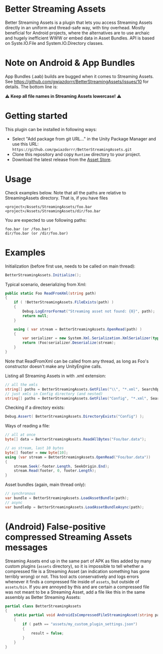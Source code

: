 # Better Streaming Assets

Better Streaming Assets is a plugin that lets you access Streaming Assets directly in an uniform and thread-safe way, with tiny overhead. Mostly beneficial for Android projects, where the alternatives are to use archaic and hugely inefficient WWW or embed data in Asset Bundles. API is based on Syste.IO.File and System.IO.Directory classes.

# Note on Android & App Bundles

App Bundles (.aab) builds are bugged when it comes to Streaming Assets. See https://github.com/gwiazdorrr/BetterStreamingAssets/issues/10 for details. The bottom line is:

⚠️ **Keep all file names in Streaming Assets lowercase!** ⚠️

# Getting started

This plugin can be installed in following ways:
* Select "Add package from git URL..." in the Unity Package Manager and use this URL: `https://github.com/gwiazdorrr/BetterStreamingAssets.git`
* Clone this repository and copy `Runtime` directory to your project.
* Download the latest release from the [Asset Store](https://assetstore.unity.com/packages/tools/input-management/better-streaming-assets-103788).

# Usage

Check examples below. Note that all the paths are relative to StreamingAssets directory. That is, if you have files

```
<project>/Assets/StreamingAssets/foo.bar
<project>/Assets/StreamingAssets/dir/foo.bar
````

You are expected to use following paths:

```
foo.bar (or /foo.bar)
dir/foo.bar (or /dir/foo.bar)
```

# Examples

Initialization (before first use, needs to be called on main thread):

```csharp
BetterStreamingAssets.Initialize();
```

Typical scenario, deserializing from Xml:

```csharp
public static Foo ReadFromXml(string path)
{
    if ( !BetterStreamingAssets.FileExists(path) )
    {
        Debug.LogErrorFormat("Streaming asset not found: {0}", path);
        return null;
    }

    using ( var stream = BetterStreamingAssets.OpenRead(path) )
    {
        var serializer = new System.Xml.Serialization.XmlSerializer(typeof(Foo));
        return (Foo)serializer.Deserialize(stream);
    }
}
```

Note that ReadFromXml can be called from any thread, as long as Foo's constructor doesn't make any UnityEngine calls.

Listing all Streaming Assets in with .xml extension:

```csharp
// all the xmls
string[] paths = BetterStreamingAssets.GetFiles("\\", "*.xml", SearchOption.AllDirectories); 
// just xmls in Config directory (and nested)
string[] paths = BetterStreamingAssets.GetFiles("Config", "*.xml", SearchOption.AllDirectories); 
```

Checking if a directory exists:

```csharp
Debug.Assert( BetterStreamingAssets.DirectoryExists("Config") );
```

Ways of reading a file:

```csharp
// all at once
byte[] data = BetterStreamingAssets.ReadAllBytes("Foo/bar.data");

// as stream, last 10 bytes
byte[] footer = new byte[10];
using (var stream = BetterStreamingAssets.OpenRead("Foo/bar.data"))
{
    stream.Seek(-footer.Length, SeekOrigin.End);
    stream.Read(footer, 0, footer.Length);
}
```
    
Asset bundles (again, main thread only):

```csharp
// synchronous
var bundle = BetterStreamingAssets.LoadAssetBundle(path);
// async
var bundleOp = BetterStreamingAssets.LoadAssetBundleAsync(path);
```

# (Android) False-positive compressed Streaming Assets messages

Streaming Assets end up in the same part of APK as files added by many custom plugins (`assets` directory), so it is impossible to tell whether a compressed file is a Streaming Asset (an indication something has gone terribly wrong) or not. This tool acts conservatively and logs errors whenever it finds a compressed file inside of `assets`, but outside of `assets/bin`. If you are annoyed by this and are certain a compressed file was not meant to be a Streaming Asset, add a file like this in the same assembly as Better Streaming Assets:

```csharp
partial class BetterStreamingAssets
{
    static partial void AndroidIsCompressedFileStreamingAsset(string path, ref bool result)
    {
        if ( path == "assets/my_custom_plugin_settings.json")
        {
            result = false;
        }
    }
}
```
